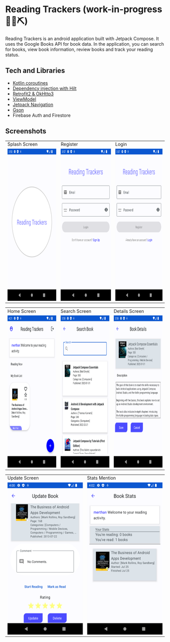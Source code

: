 
# Reading Trackers (work-in-progress 👷🔧️⛏)

Reading Trackers is an android application built with Jetpack Compose. It uses the Google Books API for book data. In the application, you can search for books, view book information, review books and track your reading status.

## Tech and Libraries

- [Kotlin coroutines](https://developer.android.com/kotlin/coroutines)
- [Dependency injection with Hilt](https://developer.android.com/training/dependency-injection/hilt-android)
- [Retrofit2 & OkHttp3](https://square.github.io/retrofit/)
- [ViewModel](https://developer.android.com/topic/libraries/architecture/viewmodel)
- [Jetpack Navigation](https://developer.android.com/guide/navigation/)
- [Gson](https://github.com/google/gson)
- Firebase Auth and Firestore

## Screenshots
<table>
  <tr>
     <td>Splash Screen</td>
     <td>Register</td>
     <td>Login</td>
  </tr>
  <tr>
     <td><img src="screenshots/splash.png" width=270 height=480></td>
     <td><img src="screenshots/login.png" width=270 height=480></td>
     <td><img src="screenshots/register.png" width=270 height=480></td>
  </tr>
 </table>

<table>
  <tr>
     <td>Home Screen</td>
     <td>Search Screen</td>
     <td>Details Screen</td>
  </tr>
  <tr>
     <td><img src="screenshots/home.png" width="270" height="480"></td>
     <td><img src="screenshots/search.png" width=270 height=480></td>
     <td><img src="screenshots/details.png" width=270 height=480></td>
  </tr>
 </table>

 <table>
  <tr>
     <td>Update Screen</td>
     <td>Stats Mention</td>
  </tr>
  <tr>
     <td><img src="screenshots/update.png" width=270 height=480></td>
     <td><img src="screenshots/stats.png" width=270 height=480></td>
  </tr>
 </table>
